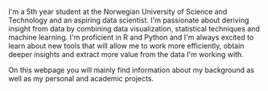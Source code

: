 I'm a 5th year student at the Norwegian University of Science and Technology and an aspiring data scientist. I'm passionate about deriving insight from data by combining data visualization, statistical techniques and machine learning. I'm proficient in R and Python and I'm always excited to learn about new tools that will allow me to work more efficiently, obtain deeper insights and extract more value from the data I'm working with. 

On this webpage you will mainly find information about my background as well as my personal and academic projects.
